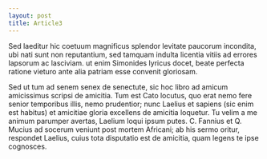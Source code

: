 ```yaml
---
layout: post
title: Article3
---
```

Sed laeditur hic coetuum magnificus splendor levitate paucorum incondita, ubi nati sunt non reputantium, sed tamquam indulta licentia vitiis ad errores lapsorum ac lasciviam. ut enim Simonides lyricus docet, beate perfecta ratione vieturo ante alia patriam esse convenit gloriosam.

Sed ut tum ad senem senex de senectute, sic hoc libro ad amicum amicissimus scripsi de amicitia. Tum est Cato locutus, quo erat nemo fere senior temporibus illis, nemo prudentior; nunc Laelius et sapiens (sic enim est habitus) et amicitiae gloria excellens de amicitia loquetur. Tu velim a me animum parumper avertas, Laelium loqui ipsum putes. C. Fannius et Q. Mucius ad socerum veniunt post mortem Africani; ab his sermo oritur, respondet Laelius, cuius tota disputatio est de amicitia, quam legens te ipse cognosces.